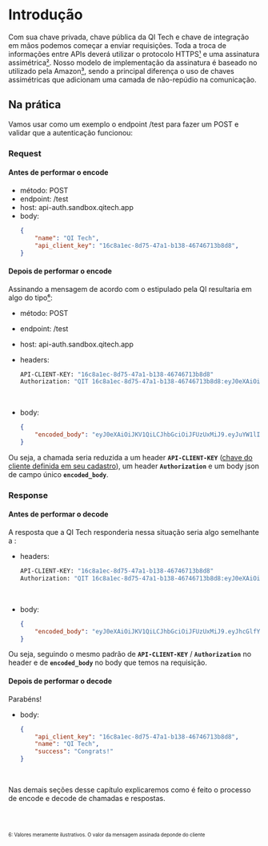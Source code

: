 # Introdução

Com sua chave privada, chave pública da QI Tech e chave de integração em mãos podemos
começar a enviar requisições.
Toda a troca de informações entre APIs deverá utilizar o protocolo HTTPS[¹](#1) e uma assinatura  assimétrica[²](#2). Nosso modelo de implementação da assinatura é baseado no utilizado pela Amazon[³](#3), sendo a principal diferença o uso de chaves assimétricas que adicionam uma camada de não-repúdio na comunicação.

## Na prática

Vamos usar como um exemplo o endpoint /test para fazer um POST e validar que a autenticação funcionou:

### Request

#### Antes de performar o encode

- método: POST
- endpoint: /test
- host: api-auth.sandbox.qitech.app
- body: 
    ```json
    {
        "name": "QI Tech",
        "api_client_key": "16c8a1ec-8d75-47a1-b138-46746713b8d8",
    }
    ```

#### Depois de performar o encode

Assinando a mensagem de acordo com o estipulado pela QI resultaria em algo do tipo[⁶](#6):

- método: POST
- endpoint: /test
- host: api-auth.sandbox.qitech.app
- headers:

    ```bash
    API-CLIENT-KEY: "16c8a1ec-8d75-47a1-b138-46746713b8d8"
    Authorization: "QIT 16c8a1ec-8d75-47a1-b138-46746713b8d8:eyJ0eXAiOiJKV1QiLCJhbGciOiJFUzUxMiJ9.eyJzdWIiOiIxNmM4YTFlYy04ZDc1LTQ3YTEtYjEzOC00Njc0NjcxM2I4ZDgiLCJzaWduYXR1cmUiOiJQT1NUXG5kNWU2M2RlNjNkNjg0NjBkNmNlZTllN2I4ODJjM2U0M1xuYXBwbGljYXRpb24vanNvblxuV2VkLCAxNiBPY3QgMjAxOSAxNDo1MTo0NSBHTVRcbi90ZXN0In0.AZo959MUTEmfT9x_APTLZKPg9aivvjNsvCOl7rVzEkFrrMVRX0fg2Hp_eWbs60Ug9NL_EphRpNwZU9v-czyV_BmUAMBI8uJQAPd7_xACEeRjhi6QzFKuWUqk_xMzB70s7CSwGgHpeXh0OFeupHFTbwAkRkLuNAYluP0ZbT4vFrRKrdhR"
    ```
<br>

- body:
    ```json
    {
        "encoded_body": "eyJ0eXAiOiJKV1QiLCJhbGciOiJFUzUxMiJ9.eyJuYW1lIjoiUUkgVGVjaCIsImFwaV9jbGllbnRfa2V5IjoiMTZjOGExZWMtOGQ3NS00N2ExLWIxMzgtNDY3NDY3MTNiOGQ4In0.AYHioWgjnYgvsDrYmp7zON8vLPIc6XQgO_xnMtwqV4LCL8FMejKViFPvL_Z70QKi-u8CmJW68YoQbxvDRoDAbNUOABSIHUxDXcldZk2l8_yL17yMy2hMS-mHRVutd7_-yMkhsEnYEYemEOWsGRsO3T3yey2rSX1_t7IK47ACPvpaE7Qs"
    }
    ```

Ou seja, a chamada seria reduzida a um header **`API-CLIENT-KEY`** ([chave do cliente definida em seu cadastro](?112)), um header **`Authorization`** e um body json de campo único **`encoded_body`**.

### Response

#### Antes de performar o decode


A resposta que a QI Tech responderia nessa situação seria algo semelhante a :

- headers:

    ```bash
    API-CLIENT-KEY: "16c8a1ec-8d75-47a1-b138-46746713b8d8"
    Authorization: "QIT 16c8a1ec-8d75-47a1-b138-46746713b8d8:eyJ0eXAiOiJKV1QiLCJhbGciOiJFUzUxMiJ9.eyJzdWIiOiIxNmM4YTFlYy04ZDc1LTQ3YTEtYjEzOC00Njc0NjcxM2I4ZDgiLCJzaWduYXR1cmUiOiJQT1NUXG5kNWU2M2RlNjNkNjg0NjBkNmNlZTllN2I4ODJjM2U0M1xuYXBwbGljYXRpb24vanNvblxuV2VkLCAxNiBPY3QgMjAxOSAxNDo1MTo0NSBHTVRcbi90ZXN0In0.AZo959MUTEmfT9x_APTLZKPg9aivvjNsvCOl7rVzEkFrrMVRX0fg2Hp_eWbs60Ug9NL_EphRpNwZU9v-czyV_BmUAMBI8uJQAPd7_xACEeRjhi6QzFKuWUqk_xMzB70s7CSwGgHpeXh0OFeupHFTbwAkRkLuNAYluP0ZbT4vFrRKrdhR"
    ```
<br>

- body:

    ```json
    {
        "encoded_body": "eyJ0eXAiOiJKV1QiLCJhbGciOiJFUzUxMiJ9.eyJhcGlfY2xpZW50X2tleSI6IjE2YzhhMWVjLThkNzUtNDdhMS1iMTM4LTQ2NzQ2NzEzYjhkOCIsIm5hbWUiOiJRSSBUZWNoIiwic3VjY2VzcyI6IkNvbmdyYXRzISJ9.AfunfN06D38WuOPsUVhTvi19-00Jpd6Z_E7KV-Zh05nfgG55BEXQW878zwVilAmyUR8F6N9hRiAmL0djEuSahXhUAZ-bYVDbZvVb-bzYrakYEjc9gLTBE_Sk2H0NgrXCFusq9BIImEyNHwzb3aiQvDB-igcLBKEzOdIkqbfqu3lzIs_W"
    }
    ```

Ou seja, seguindo o mesmo padrão de **`API-CLIENT-KEY`** / **`Authorization`** no header e de **`encoded_body`** no body que temos na requisição.

#### Depois de performar o decode

Parabéns! 

- body:

    ```json
    {
        "api_client_key": "16c8a1ec-8d75-47a1-b138-46746713b8d8",
        "name": "QI Tech",
        "success": "Congrats!"
    }
    ```

<br>

Nas demais seções desse capítulo explicaremos como é feito o processo de encode e decode de chamadas e respostas.

<br>
<br>


<sub>
<sub>
<br>
6<a id=6></a>: Valores meramente ilustrativos. O valor da mensagem assinada deponde do cliente
<br>
</sub>
</sub>
